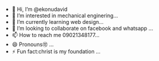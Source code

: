 - 👋 Hi, I’m @ekonudavid
- 👀 I’m interested in mechanical enginering...
- 🌱 I’m currently learning web design...
- 💞️ I’m looking to collaborate on facebook and whatsapp ...
- 📫 How to reach me 09021348177...
- 😄 Pronouns🉑 ...
- ⚡ Fun fact:christ is my foundation ...

<!---
ekonudavid/ekonudavid is a ✨ special ✨ repository because its `README.md` (this file) appears on your GitHub profile.
You can click the Preview link to take a look at your changes.
--->
